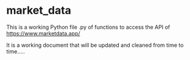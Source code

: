 # market_data

This is a working Python file .py of functions to access the API of https://www.marketdata.app/

It is a working document that will be updated and cleaned from time to time.....

